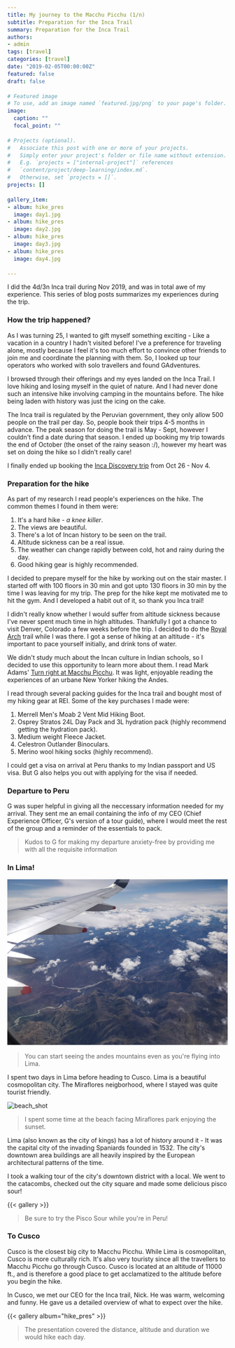 ```yaml
---
title: My journey to the Macchu Picchu (1/n) 
subtitle: Preparation for the Inca Trail
summary: Preparation for the Inca Trail
authors:
- admin
tags: [travel]
categories: [travel]
date: "2019-02-05T00:00:00Z"
featured: false
draft: false

# Featured image
# To use, add an image named `featured.jpg/png` to your page's folder. 
image:
  caption: ""
  focal_point: ""

# Projects (optional).
#   Associate this post with one or more of your projects.
#   Simply enter your project's folder or file name without extension.
#   E.g. `projects = ["internal-project"]` references 
#   `content/project/deep-learning/index.md`.
#   Otherwise, set `projects = []`.
projects: []

gallery_item:
- album: hike_pres
  image: day1.jpg
- album: hike_pres
  image: day2.jpg 
- album: hike_pres
  image: day3.jpg 
- album: hike_pres
  image: day4.jpg 

---
```


I did the 4d/3n Inca trail during Nov 2019, and was in total awe of my experience. This series of blog posts summarizes my experiences during the trip.

### How the trip happened?
As I was turning 25, I wanted to gift myself something exciting - Like a vacation in a country I hadn't visited before!
I've a preference for traveling alone, mostly because I feel it's too much effort to convince other friends to join me
and coordinate the planning with them. So, I looked up tour operators who worked with solo travellers and found GAdventures.

I browsed through their offerings and my eyes landed on the Inca Trail. I love hiking and losing myself in the quiet of 
nature. And I had never done such an intensive hike involving camping in the mountains before. The hike being laden with history was just the icing on the cake.

The Inca trail is regulated by the Peruvian government, they only allow 500 people on the trail per day. So, people book
their trips 4-5 months in advance. The peak season for doing the trail is May - Sept, however I couldn't find a date during that season. I ended up booking my trip towards the end of October (the onset of the rainy season :/), however my heart was set on doing the hike so I didn't really care!

I finally ended up booking the [Inca Discovery trip](https://www.gadventures.com/trips/inca-discovery/PID/) from Oct 26 - Nov 4.

### Preparation for the hike
As part of my research I read people's experiences on the hike. The common themes I found in them were:  

1. It's a hard hike - *a knee killer*.  
2. The views are beautiful.  
3. There's a lot of Incan history to be seen on the trail.  
4. Altitude sickness can be a real issue.  
5. The weather can change rapidly between cold, hot and rainy during the day. 
6. Good hiking gear is highly recommended.

I decided to prepare myself for the hike by working out on the stair master. I started off with 100 floors in 30 min and
got upto 130 floors in 30 min by the time I was leaving for my trip. The prep for the hike kept me motivated me to hit the gym. And I developed a habit out of it, so thank you Inca trail!

I didn't really know whether I would suffer from altitude sickness because I've never spent much time in high altitudes. Thankfully I got a chance to visit Denver, Colorado a few weeks before the trip. I decided to do the [Royal Arch](https://dayhikesneardenver.com/royal-arch-trail-hike-in-boulder-colorado/) trail while I was there. I got a sense of hiking at an altitude - it's important to pace yourself initially, and drink tons of water.

We didn't study much about the Incan culture in Indian schools, so I decided to use this opportunity to learn more about them. I read Mark Adams' [Turn right at Macchu Picchu](https://www.amazon.com/dp/B004XFYIDS/ref=dp-kindle-redirect?_encoding=UTF8&btkr=1). It was light, enjoyable reading the experiences of an urbane New Yorker hiking the Andes.

I read through several packing guides for the Inca trail and bought most of my hiking gear at REI. Some of the key purchases I made were:  

1. Merrell Men's Moab 2 Vent Mid Hiking Boot.  
2. Osprey Stratos 24L Day Pack and 3L hydration pack (highly recommend getting the hydration pack).  
3. Medium weight Fleece Jacket.  
4. Celestron Outlander Binoculars.  
5. Merino wool hiking socks (highly recommend).  

I could get a visa on arrival at Peru thanks to my Indian passport and US visa. But G also helps you out with
applying for the visa if needed.

### Departure to Peru
G was super helpful in giving all the neccessary information needed for my arrival. They sent me an email containing the
info of my CEO (Chief Experience Officer, G's version of a tour guide), where I would meet the rest of the group and
a reminder of the essentials to pack.  

> Kudos to G for making my departure anxiety-free by providing me with all the requisite information

### In Lima!
![flight_shot](./flight_shot.jpg)

> You can start seeing the andes mountains even as you're flying into Lima.

I spent two days in Lima before heading to Cusco. Lima is a beautiful cosmopolitan city. The Miraflores neigborhood, where I stayed was quite tourist friendly. 

![beach_shot](./lima_beach.jpg)

> I spent some time at the beach facing Miraflores park enjoying the sunset.

Lima (also known as the city of kings) has a lot of history around it - It was the capital city of the invading Spaniards founded in 1532. The city's downtown area buildings are all heavily inspired by the European architectural patterns of the time.

I took a walking tour of the city's downtown district with a local. We went to the catacombs, checked out the city square and made some delicious pisco sour!


{{< gallery >}}

> Be sure to try the Pisco Sour while you're in Peru!

### To Cusco
Cusco is the closest big city to Macchu Picchu. While Lima is cosmopolitan, Cusco is more culturally rich. It's also very touristy since all the travellers to Macchu Picchu go through Cusco. Cusco is located at an altitude of 11000 ft., and is therefore a good place to get acclamatized to the altitude before you begin the hike.  

In Cusco, we met our CEO for the Inca trail, Nick. He was warm, welcoming and funny. He gave us a detailed overview of what to expect over the hike.

{{< gallery album="hike_pres" >}}

> The presentation covered the distance, altitude and duration we would hike each day.

